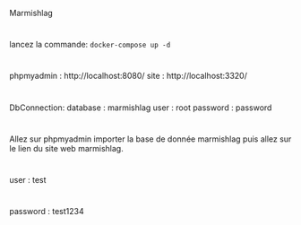 Marmishlag
#
lancez la commande:  ```docker-compose up -d```
#
phpmyadmin : http://localhost:8080/
site : http://localhost:3320/
#
DbConnection:
database : marmishlag
user : root
password : password
#
Allez sur phpmyadmin importer la base de donnée marmishlag puis allez sur le lien du site web marmishlag.
#
user : test
#
password : test1234
